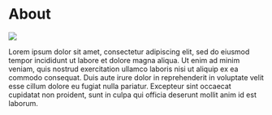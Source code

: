 <div class="content">
	<h1>About</h1>
	<div class="image-and-text">
		<img src="../images/placeholder/home3.jpg" class="image">
		<div class="text">
			<p>Lorem ipsum dolor sit amet, consectetur adipiscing 
				elit, sed do eiusmod tempor incididunt ut labore et 
				dolore magna aliqua. Ut enim ad minim veniam, 
				quis nostrud exercitation ullamco laboris nisi ut aliquip 
				ex ea commodo consequat. Duis aute irure dolor in 
				reprehenderit in voluptate velit esse cillum dolore eu 
				fugiat nulla pariatur. Excepteur sint occaecat cupidatat 
				non proident, sunt in culpa qui officia deserunt mollit 
				anim id est laborum.
			</p>
		</div>
	</div>
</div>